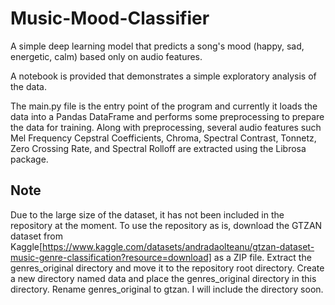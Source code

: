 # Music-Mood-Classifier
A simple deep learning model that predicts a song's mood (happy, sad, energetic, calm) based only on audio features.

A notebook is provided that demonstrates a simple exploratory analysis of the data.

The main.py file is the entry point of the program and currently it loads the data into a Pandas DataFrame and performs some preprocessing to prepare the data for training. Along with preprocessing, several audio features such Mel Frequency Cepstral Coefficients, Chroma, Spectral Contrast, Tonnetz, Zero Crossing Rate, and Spectral Rolloff are extracted using the Librosa package.

## Note
Due to the large size of the dataset, it has not been included in the repository at the moment. To use the repository as is, download the GTZAN dataset from Kaggle[https://www.kaggle.com/datasets/andradaolteanu/gtzan-dataset-music-genre-classification?resource=download] as a ZIP file. Extract the genres_original directory and move it to the repository root directory. Create a new directory named data and place the genres_original directory in this directory. Rename genres_original to gtzan. I will include the directory soon.
